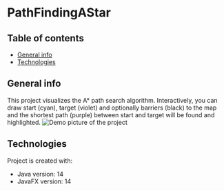 # PathFindingAStar

## Table of contents
* [General info](#general-info)
* [Technologies](#technologies)

## General info
This project visualizes the A* path search algorithm.
Interactively, you can draw start (cyan), target (violet) and optionally barriers (black) to the map and the shortest path (purple) between start and target will be found and highlighted.
![Demo picture of the project](https://github.com/SommerOliver/PathFindingAStar/blob/master/Demo.png)
	
## Technologies
Project is created with:
* Java version: 14
* JavaFX version: 14
